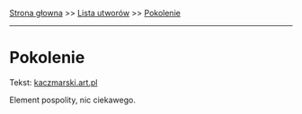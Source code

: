 [Strona głowna](../index.md) >> [Lista utworów](../list.md) >> [Pokolenie](447.md)

---

# Pokolenie

Tekst: [kaczmarski.art.pl](https://www.kaczmarski.art.pl/tworczosc/wiersze/pokolenie/)

Element pospolity, nic ciekawego.